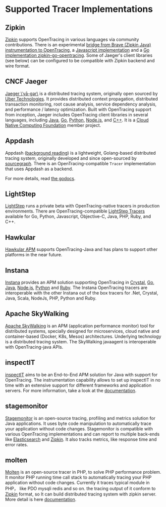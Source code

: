# Supported Tracer Implementations

## Zipkin

[Zipkin](http://zipkin.io/) supports OpenTracing in various languages via community contributions. There is an experimental [bridge from Brave (Zipkin Java) instrumentation to OpenTracing](https://github.com/openzipkin/brave-opentracing), a [Javascript implementation](https://github.com/costacruise/zipkin-javascript-opentracing) and a [Go implementation zipkin-go-opentracing](https://github.com/openzipkin/zipkin-go-opentracing). Some of Jaeger's client libraries (see below) can be configured to be compatible with Zipkin backend and wire format.


## CNCF Jaeger

[Jaeger \\ˈyā-gər\\](http://jaegertracing.io) is a distributed tracing system, originally open sourced by [Uber Technologies](https://eng.uber.com/distributed-tracing/). It provides distributed context propagation, distributed transaction monitoring, root cause analysis, service dependency analysis, and performance / latency optimization. Built with OpenTracing support from inception, Jaeger includes OpenTracing client libraries in several languages, including [Java](https://github.com/uber/jaeger-client-java), [Go](https://github.com/uber/jaeger-client-go), [Python](https://github.com/uber/jaeger-client-python), [Node.js](https://github.com/uber/jaeger-client-node), and [C++](https://github.com/jaegertracing/cpp-client). It is a [Cloud Native Computing Foundation](https://www.cncf.io/) member project.


## Appdash

Appdash ([background reading](https://sourcegraph.com/blog/announcing-appdash-an-open-source-perf-tracing/)) is a lightweight, Golang-based distributed tracing system, originally developed and since open-sourced by [sourcegraph](https://sourcegraph.com/). There is an OpenTracing-compatible `Tracer` implementation that uses Appdash as a backend.

For more details, read [the godocs](https://godoc.org/github.com/sourcegraph/appdash/opentracing).


## LightStep

[LightStep](http://lightstep.com/) runs a private beta with OpenTracing-native tracers in production environments. There are OpenTracing-compatible [LightStep Tracers](https://github.com/lightstep) available for Go, Python, Javascript, Objective-C, Java, PHP, Ruby, and C++.


## Hawkular

[Hawkular APM](http://www.hawkular.org/hawkular-apm/) supports OpenTracing-Java and has plans to support other platforms in the near future.


## Instana

[Instana](https://www.instana.com) provides an APM solution supporting OpenTracing in 
[Crystal](https://github.com/instana/crystal-sensor/blob/master/README.md),
[Go](https://github.com/instana/golang-sensor/blob/master/README.md), [Java](https://github.com/instana/instana-java-opentracing/blob/master/README.md), [Node.js](https://github.com/instana/nodejs-sensor/blob/master/README.md),
[Python](https://github.com/instana/python-sensor/blob/master/README.md) and
[Ruby](https://github.com/instana/ruby-sensor/blob/master/README.md). The Instana OpenTracing tracers are interoperable with the other Instana out of the box tracers for .Net, Crystal, Java, Scala, NodeJs, PHP, Python and Ruby.

## Apache SkyWalking

[Apache SkyWalking](https://github.com/apache/incubator-skywalking) is an APM (application performance monitor) tool for distributed systems, specially designed for microservices, cloud native and container-based (Docker, K8s, Mesos) architectures. Underlying technology is a distributed tracing system. The SkyWalking javaagent is interoperable with OpenTracing-java APIs.

## inspectIT

[inspectIT](http://www.inspectit.rocks) aims to be an End-to-End APM solution for Java with support for OpenTracing. The instrumentation capability allows to set up inspectIT in no time with an extensive support for different frameworks and application servers. For more information, take a look at the [documentation](https://inspectit-performance.atlassian.net/wiki/spaces/DOC).

## stagemonitor
[Stagemonitor](http://www.stagemonitor.org/) is an open-source tracing, profiling and metrics solution for Java applications. It uses byte code manipulation to automatically trace your application without code changes. Stagemonitor is compatible with various OpenTracing implementations and can report to multiple back-ends like [Elasticsearch](https://www.elastic.co/products/elasticsearch) and [Zipkin](http://zipkin.io/). It also tracks metrics, like response time and error rates.

## molten
[Molten](https://github.com/chuan-yun/Molten/) is an open-source tracer in PHP,  to solve PHP performance problem. It monitor PHP running time call stack to automatically tracing your PHP application without code changes. Currently it traces typical module in PHP， like PDO mysqli redis and so on. the tracing output of it conform to [Zipkin](http://zipkin.io/) format,  so It can build distributed tracing system with zipkin server. More detail is here [documentation](https://github.com/chuan-yun/Molten).
